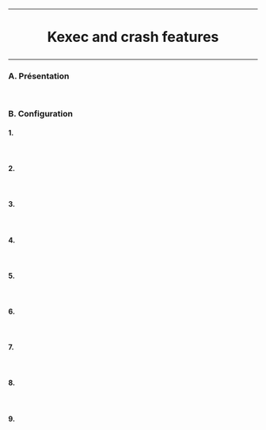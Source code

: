 ---------------------------------------------------------------------------------
# <p align='center'> Kexec and crash features </p>
---------------------------------------------------------------------------------
### A. Présentation

<br />

### B. Configuration
#### 1. 
<br />

#### 2. 
<br />

#### 3. 
<br />

#### 4. 
<br />

#### 5. 
<br />

#### 6. 
<br />

#### 7. 
<br />

#### 8. 
<br />

#### 9. 
<br />
